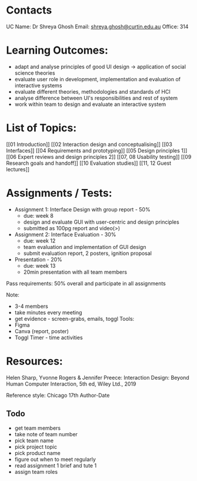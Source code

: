 # Contacts
UC Name: Dr Shreya Ghosh
Email: shreya.ghosh@curtin.edu.au
Office: 314
# Learning Outcomes:
- adapt and analyse principles of good UI design -> application of social science theories
- evaluate user role in development, implementation and evaluation of interactive systems
- evaluate different theories, methodologies and standards of HCI
- analyse difference between UI's responsibilities and rest of system
- work within team to design and evaluate an interactive system
# List of Topics:
[[01 Introduction]]
[[02 Interaction design and conceptualising]]
[[03 Interfaces]]
[[04 Requirements and prototyping]]
[[05 Design principles 1]]
[[06 Expert reviews and design principles 2]]
[[07, 08 Usability testing]]
[[09 Research goals and handoff]]
[[10 Evaluation studies]]
[[11, 12 Guest lectures]]
# Assignments / Tests:
- Assignment 1: Interface Design with group report - 50%
	- due: week 8
	- design and evaluate GUI with user-centric and design principles
	- submitted as 100pg report and video(>)
- Assignment 2: Interface Evaluation - 30%
	- due: week 12
	- team evaluation and implementation of GUI design
	- submit evaluation report, 2 posters, ignition proposal
- Presentation - 20%
	- due: week 13
	- 20min presentation with all team members

Pass requirements: 50% overall and participate in all assignments

Note:
- 3-4 members
- take minutes every meeting
- get evidence - screen-grabs, emails, toggl
Tools:
- Figma
- Canva (report, poster)
- Toggl Timer - time activities
# Resources:
Helen Sharp, Yvonne Rogers & Jennifer Preece: Interaction Design: Beyond Human Computer Interaction, 5th ed, Wiley Ltd., 2019

Reference style: Chicago 17th Author-Date

## Todo
- get team members
- take note of team number
- pick team name
- pick project topic
- pick product name
- figure out when to meet regularly
- read assignment 1 brief and tute 1
- assign team roles